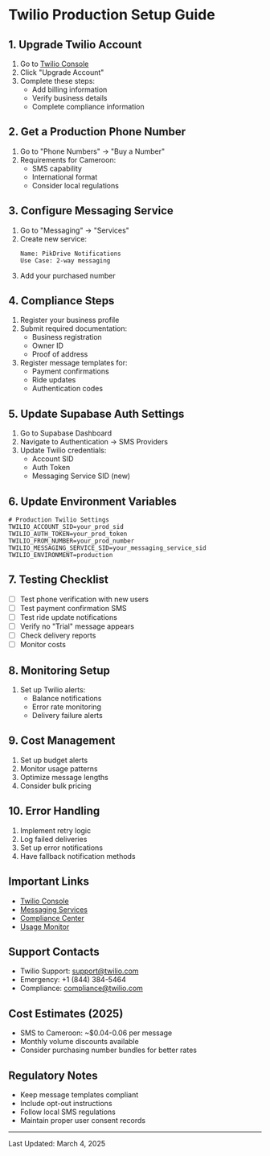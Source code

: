 # Twilio Production Setup Guide

## 1. Upgrade Twilio Account
1. Go to [Twilio Console](https://console.twilio.com/)
2. Click "Upgrade Account"
3. Complete these steps:
   - Add billing information
   - Verify business details
   - Complete compliance information

## 2. Get a Production Phone Number
1. Go to "Phone Numbers" → "Buy a Number"
2. Requirements for Cameroon:
   - SMS capability
   - International format
   - Consider local regulations
   
## 3. Configure Messaging Service
1. Go to "Messaging" → "Services"
2. Create new service:
   ```
   Name: PikDrive Notifications
   Use Case: 2-way messaging
   ```
3. Add your purchased number

## 4. Compliance Steps
1. Register your business profile
2. Submit required documentation:
   - Business registration
   - Owner ID
   - Proof of address
3. Register message templates for:
   - Payment confirmations
   - Ride updates
   - Authentication codes

## 5. Update Supabase Auth Settings
1. Go to Supabase Dashboard
2. Navigate to Authentication → SMS Providers
3. Update Twilio credentials:
   - Account SID
   - Auth Token
   - Messaging Service SID (new)

## 6. Update Environment Variables
```env
# Production Twilio Settings
TWILIO_ACCOUNT_SID=your_prod_sid
TWILIO_AUTH_TOKEN=your_prod_token
TWILIO_FROM_NUMBER=your_prod_number
TWILIO_MESSAGING_SERVICE_SID=your_messaging_service_sid
TWILIO_ENVIRONMENT=production
```

## 7. Testing Checklist
- [ ] Test phone verification with new users
- [ ] Test payment confirmation SMS
- [ ] Test ride update notifications
- [ ] Verify no "Trial" message appears
- [ ] Check delivery reports
- [ ] Monitor costs

## 8. Monitoring Setup
1. Set up Twilio alerts:
   - Balance notifications
   - Error rate monitoring
   - Delivery failure alerts

## 9. Cost Management
1. Set up budget alerts
2. Monitor usage patterns
3. Optimize message lengths
4. Consider bulk pricing

## 10. Error Handling
1. Implement retry logic
2. Log failed deliveries
3. Set up error notifications
4. Have fallback notification methods

## Important Links
- [Twilio Console](https://console.twilio.com/)
- [Messaging Services](https://console.twilio.com/us1/develop/messaging/services)
- [Compliance Center](https://console.twilio.com/us1/develop/sms/regulatory-compliance)
- [Usage Monitor](https://console.twilio.com/us1/monitor/usage)

## Support Contacts
- Twilio Support: support@twilio.com
- Emergency: +1 (844) 384-5464
- Compliance: compliance@twilio.com

## Cost Estimates (2025)
- SMS to Cameroon: ~$0.04-0.06 per message
- Monthly volume discounts available
- Consider purchasing number bundles for better rates

## Regulatory Notes
- Keep message templates compliant
- Include opt-out instructions
- Follow local SMS regulations
- Maintain proper user consent records

---
Last Updated: March 4, 2025
